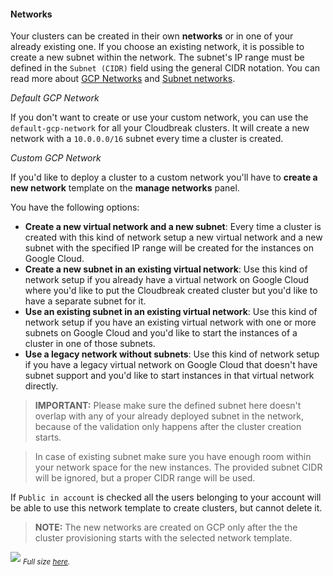 #### Networks

Your clusters can be created in their own **networks** or in one of your already existing one. If you choose an 
existing network, it is possible to create a new subnet within the network. The subnet's IP range must be defined in 
the `Subnet (CIDR)` field using the general CIDR notation. You can read more about [GCP Networks](https://cloud.google.com/compute/docs/networking#networks) and [Subnet 
networks](https://cloud.google.com/compute/docs/networking#subnet_network).

*Default GCP Network*

If you don't want to create or use your custom network, you can use the `default-gcp-network` for all your 
Cloudbreak clusters. It will create a new network with a `10.0.0.0/16` subnet every time a cluster is created.

*Custom GCP Network*

If you'd like to deploy a cluster to a custom network you'll have to **create a new network** template on the **manage 
networks** panel.

You have the following options:

* **Create a new virtual network and a new subnet**: Every time a cluster is created with this kind of network setup a new virtual network and a new subnet with the specified IP range will be created for the instances on Google Cloud.
* **Create a new subnet in an existing virtual network**: Use this kind of network setup if you already have a virtual network on Google Cloud where you'd like to put the Cloudbreak created cluster but you'd like to have a separate subnet for it.
* **Use an existing subnet in an existing virtual network**: Use this kind of network setup if you have an existing virtual network with one or more subnets on Google Cloud and you'd like to start the instances of a cluster in one of those subnets.
* **Use a legacy network without subnets**: Use this kind of network setup if you have a legacy virtual network on Google Cloud that doesn't have subnet support and you'd like to start instances in that virtual network directly.

>**IMPORTANT:** Please make sure the defined subnet here doesn't overlap with any of your already deployed subnet in the
 network, because of the validation only happens after the cluster creation starts.

>In case of existing subnet make sure you have enough room within your network space for the new instances. The 
provided subnet CIDR will be ignored, but a proper CIDR range will be used.

If `Public in account` is checked all the users belonging to your account will be able to use this network template 
to create clusters, but cannot delete it.

>**NOTE:** The new networks are created on GCP only after the the cluster provisioning starts with the selected 
network template.

![](/gcp/images/gcp-network_v2.png)
<sub>*Full size [here](/gcp/images/gcp-network_v2.png).*</sub>
